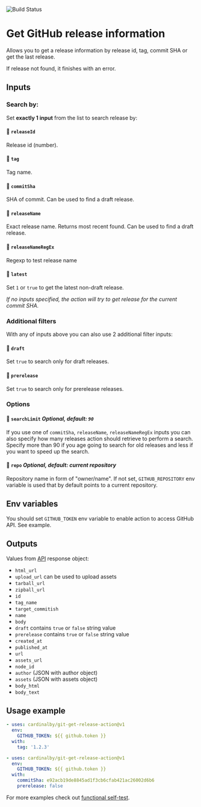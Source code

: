 ![Build Status](https://github.com/cardinalby/git-get-release-action/workflows/build-test/badge.svg)

# Get GitHub release information 

Allows you to get a release information by release id, tag, commit SHA or get the last release.

If release not found, it finishes with an error.

## Inputs

### Search by:

Set **exactly 1 input** from the list to search release by:

#### 🔸 `releaseId` 
Release id (number).

#### 🔸 `tag` 
Tag name.

#### 🔸 `commitSha`
SHA of commit. Can be used to find a draft release.

#### 🔸 `releaseName`
Exact release name. Returns most recent found. Can be used to find a draft release.

#### 🔸 `releaseNameRegEx` 
Regexp to test release name

#### 🔸 `latest` 
Set `1` or `true` to get the latest non-draft release.

_If no inputs specified, the action will try to get release for the current commit SHA._

### Additional filters

With any of inputs above you can also use 2 additional filter inputs:

#### 🔹 `draft`
Set `true` to search only for draft releases.

#### 🔹 `prerelease`
Set `true` to search only for prerelease releases.

### Options

#### 🔻 `searchLimit` _Optional, default: `90`_
If you use one of `commitSha`, `releaseName`, 
`releaseNameRegEx` inputs you can also specify how many releases action should retrieve to perform 
a search. Specify more than 90 if
you age going to search for old releases and less if you want to speed up the search.

#### 🔻 `repo` _Optional, default: current repository_

Repository name in form of "owner/name". If not set, `GITHUB_REPOSITORY` env variable is used that by 
default points to a current repository.

## Env variables

You should set `GITHUB_TOKEN` env variable to enable action to access GitHub API. See example.

## Outputs
Values from [API](https://docs.github.com/en/rest/reference/repos#releases) response object:

* `html_url`
* `upload_url` can be used to upload assets
* `tarball_url`
* `zipball_url`
* `id`
* `tag_name`
* `target_commitish`
* `name`
* `body`
* `draft` contains `true` or `false` string value
* `prerelease` contains `true` or `false` string value
* `created_at`
* `published_at`
* `url`
* `assets_url`
* `node_id`
* `author` (JSON with author object)
* `assets` (JSON with assets object)
* `body_html`
* `body_text`

## Usage example

```yaml
- uses: cardinalby/git-get-release-action@v1
  env:
    GITHUB_TOKEN: ${{ github.token }}
  with:
    tag: '1.2.3'    
```

```yaml
- uses: cardinalby/git-get-release-action@v1
  env:
    GITHUB_TOKEN: ${{ github.token }}
  with:
    commitSha: e92acb19de8845ad1f3cb6cfab421ac26002d6b6
    prerelease: false
```

For more examples check out [functional self-test](./.github/workflows/functional-test.yml).